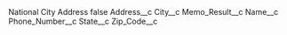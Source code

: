 <?xml version="1.0" encoding="UTF-8"?>
<CustomMetadata xmlns="http://soap.sforce.com/2006/04/metadata" xmlns:xsi="http://www.w3.org/2001/XMLSchema-instance">
    <label>National City Address</label>
    <protected>false</protected>
    <values>
        <field>Address__c</field>
        <value xsi:nil="true"/>
    </values>
    <values>
        <field>City__c</field>
        <value xsi:nil="true"/>
    </values>
    <values>
        <field>Memo_Result__c</field>
        <value xsi:nil="true"/>
    </values>
    <values>
        <field>Name__c</field>
        <value xsi:nil="true"/>
    </values>
    <values>
        <field>Phone_Number__c</field>
        <value xsi:nil="true"/>
    </values>
    <values>
        <field>State__c</field>
        <value xsi:nil="true"/>
    </values>
    <values>
        <field>Zip_Code__c</field>
        <value xsi:nil="true"/>
    </values>
</CustomMetadata>
